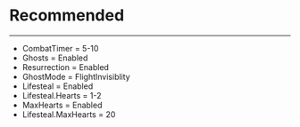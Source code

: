 # Recommended
- - -
* CombatTimer = 5-10
* Ghosts = Enabled
* Resurrection = Enabled
* GhostMode = FlightInvisiblity
* Lifesteal = Enabled
* Lifesteal.Hearts = 1-2
* MaxHearts = Enabled
* Lifesteal.MaxHearts = 20
